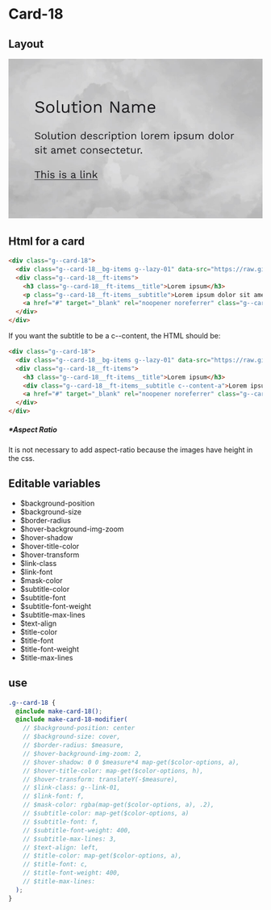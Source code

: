 # Card-18

## Layout

![alt text][card-18]

[card-18]: /src/img/global-components/card/card-18.jpg

## Html for a card

```html
<div class="g--card-18">
  <div class="g--card-18__bg-items g--lazy-01" data-src="https://raw.githubusercontent.com/team-thunderfoot/ui/main/src/img/global-components/bg-placeholder.jpg"></div>
  <div class="g--card-18__ft-items">
    <h3 class="g--card-18__ft-items__title">Lorem ipsum</h3>
    <p class="g--card-18__ft-items__subtitle">Lorem ipsum dolor sit amet.</p>
    <a href="#" target="_blank" rel="noopener noreferrer" class="g--card-18__ft-items__link">This is a link</a>
  </div>
</div>
```

If you want the subtitle to be a c--content, the HTML should be:

```html
<div class="g--card-18">
  <div class="g--card-18__bg-items g--lazy-01" data-src="https://raw.githubusercontent.com/team-thunderfoot/ui/main/src/img/global-components/bg-placeholder.jpg"></div>
  <div class="g--card-18__ft-items">
    <h3 class="g--card-18__ft-items__title">Lorem ipsum</h3>
    <div class="g--card-18__ft-items__subtitle c--content-a">Lorem ipsum dolor sit amet.</div>
    <a href="#" target="_blank" rel="noopener noreferrer" class="g--card-18__ft-items__link">This is a link</a>
  </div>
</div>
```

##### \*Aspect Ratio

It is not necessary to add aspect-ratio because the images have height in the css.

## Editable variables

- $background-position
- $background-size
- $border-radius
- $hover-background-img-zoom
- $hover-shadow
- $hover-title-color
- $hover-transform
- $link-class
- $link-font
- $mask-color
- $subtitle-color
- $subtitle-font
- $subtitle-font-weight
- $subtitle-max-lines
- $text-align
- $title-color
- $title-font
- $title-font-weight
- $title-max-lines

## use

```scss
.g--card-18 {
  @include make-card-18();
  @include make-card-18-modifier(
    // $background-position: center
    // $background-size: cover,
    // $border-radius: $measure,
    // $hover-background-img-zoom: 2,
    // $hover-shadow: 0 0 $measure*4 map-get($color-options, a),
    // $hover-title-color: map-get($color-options, h),
    // $hover-transform: translateY(-$measure),
    // $link-class: g--link-01,
    // $link-font: f,
    // $mask-color: rgba(map-get($color-options, a), .2),
    // $subtitle-color: map-get($color-options, a)
    // $subtitle-font: f,
    // $subtitle-font-weight: 400,
    // $subtitle-max-lines: 3,
    // $text-align: left,
    // $title-color: map-get($color-options, a),
    // $title-font: c,
    // $title-font-weight: 400,
    // $title-max-lines: 
  );
}
```
